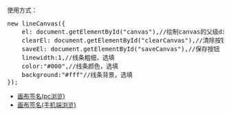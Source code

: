 使用方式：
<pre>
new lineCanvas({
    el: document.getElementById("canvas"),//绘制canvas的父级div
    clearEl: document.getElementById("clearCanvas"),//清除按钮
    saveEl: document.getElementById("saveCanvas"),//保存按钮
    linewidth:1,//线条粗细，选填
    color:"#000",//线条颜色，选填
    background:"#fff"//线条背景，选填
});
</pre>

* [画布签名(pc浏览)](https://flymie.github.io/practical/canvasWrite/index_pc.html)
* [画布签名(手机端浏览)](https://flymie.github.io/practical/canvasWrite/)
